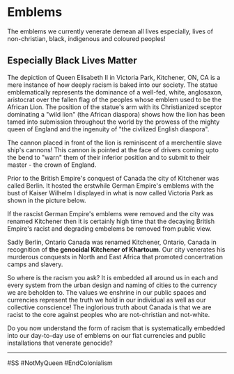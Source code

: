 # Emblems
The emblems we currently venerate demean all lives especially, lives of non-christian, black, indigenous and coloured peoples!

## Especially Black Lives Matter

The depiction of Queen Elisabeth II in Victoria Park, Kitchener, ON, CA is a mere instance of how deeply racism is baked into our society. The statue emblematically represents the dominance of a well-fed, white, anglosaxon, aristocrat over the fallen flag of the peoples whose emblem used to be the African Lion. The position of the statue's arm with its Christianized sceptor dominating a "wild lion" (the African diaspora) shows how the lion has been tamed into submission throughout the world by the prowess of the mighty queen of England and the ingenuity of "the civilized English diaspora".  

<p align="center"
  <img height="40%" src="https://whoacanada.files.wordpress.com/2011/05/victoriapark3.jpg">
<p/>

The cannon placed in front of the lion is reminiscent of a merchentile slave ship's cannons! This cannon is pointed at the face of drivers coming upto the bend to "warn" them of their inferior position and to submit to their master - the crown of England. 

Prior to the British Empire's conquest of Canada the city of Kitchener was called Berlin. It hosted the erstwhile German Empire's emblems with the bust of Kaiser Wilhelm I displayed in what is now called Victoria Park as shown in the picture below. 

<imb src="https://i.cbc.ca/1.2743092.1408642933!/fileImage/httpImage/image.jpg_gen/derivatives/16x9_1180/kaiser-s-bust.jpg">

If the rascist German Empire's emblems were removed and the city was renamed Kitchener then it is certainly high time that the decaying British Empire's racist and degrading embelems be removed from public view. 

Sadly Berlin, Ontario Canada was renamed Kitchener, Ontario, Canada in recognition of **the genocidal Kitchener of Khartoum**. Our city venerates his murderous conquests in North and East Africa that promoted concertration camps and slavery.  

So where is the racism you ask? It is embedded all around us in each and every system from the urban design and naming of cities to the currency we are beholden to. The values we enshrine in our public spaces and currencies represent the truth we hold in our individual as well as our collective conscience! The inglorious truth about Canada is that we are racist to the core against peoples who are not-christian and not-white. 

Do you now understand the form of racism that is systematically embedded into our day-to-day use of emblems on our fiat currencies and public installations that venerate genocide?

---

#SS #NotMyQueen #EndColonialism 

<p align="center"
  <img src="https://cdn.vox-cdn.com/thumbor/pGTW7V-cKoyt7I72N-2qUmKRU4Y=/0x0:840x300/720x0/filters:focal(0x0:840x300):format(webp):no_upscale()/cdn.vox-cdn.com/uploads/chorus_asset/file/4027016/all%20lives%20matter%20cartoon.png">
</p>
